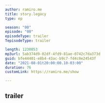 ```yaml
---
author: ramiro.me
title: story.legacy
type: ep

season: "00"
episode: "00"
episodeType: trailer
TepisodeType: trailer

length: 1230053
mp3url: 5ab374d9-02df-4fd9-81ae-0742c7da373d
guid: bfe44401-e8b4-43ac-b9c7-fd4c0e24543f
date: "2021-08-01t20:00:00.10-03:00"
duration: 76
customLink: https://ramiro.me/show

---
```


## trailer
